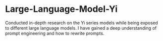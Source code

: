 # Large-Language-Model-Yi
Conducted in-depth research on the Yi series models while being exposed to different large language models. I have gained a deep understanding of prompt engineering and how to rewrite prompts.
